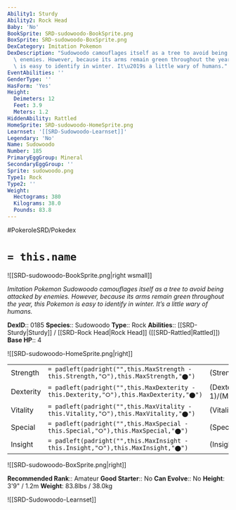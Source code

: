 ```yaml
---
Ability1: Sturdy
Ability2: Rock Head
Baby: 'No'
BookSprite: SRD-sudowoodo-BookSprite.png
BoxSprite: SRD-sudowoodo-BoxSprite.png
DexCategory: Imitation Pokemon
DexDescription: "Sudowoodo camouflages itself as a tree to avoid being attacked by\
  \ enemies. However, because its arms remain green throughout the year, this Pokemon\
  \ is easy to identify in winter. It\u2019s a little wary of humans."
EventAbilities: ''
GenderType: ''
HasForm: 'Yes'
Height:
  Deimeters: 12
  Feet: 3.9
  Meters: 1.2
HiddenAbility: Rattled
HomeSprite: SRD-sudowoodo-HomeSprite.png
Learnset: '[[SRD-Sudowoodo-Learnset]]'
Legendary: 'No'
Name: Sudowoodo
Number: 185
PrimaryEggGroup: Mineral
SecondaryEggGroup: ''
Sprite: sudowoodo.png
Type1: Rock
Type2: ''
Weight:
  Hectograms: 380
  Kilograms: 38.0
  Pounds: 83.8
---
```


#PokeroleSRD/Pokedex

# `= this.name`

![[SRD-sudowoodo-BookSprite.png|right wsmall]]

*Imitation Pokemon*
*Sudowoodo camouflages itself as a tree to avoid being attacked by enemies. However, because its arms remain green throughout the year, this Pokemon is easy to identify in winter. It’s a little wary of humans.*

**DexID**:: 0185
**Species**:: Sudowoodo
**Type**:: Rock
**Abilities**:: [[SRD-Sturdy|Sturdy]] / [[SRD-Rock Head|Rock Head]] ([[SRD-Rattled|Rattled]])
**Base HP**:: 4

![[SRD-sudowoodo-HomeSprite.png|right]]

|           |                                                                                        |                                          |
| --------- | -------------------------------------------------------------------------------------- | ---------------------------------------- |
| Strength  | `= padleft(padright("",this.MaxStrength - this.Strength,"⭘"),this.MaxStrength,"⬤")`    | (Strength::3)/(MaxStrength::6)   |
| Dexterity | `= padleft(padright("",this.MaxDexterity - this.Dexterity,"⭘"),this.MaxDexterity,"⬤")` | (Dexterity:: 1)/(MaxDexterity::3) |
| Vitality  | `= padleft(padright("",this.MaxVitality - this.Vitality,"⭘"),this.MaxVitality,"⬤")`    | (Vitality::3)/(MaxVitality::6)   |
| Special   | `= padleft(padright("",this.MaxSpecial - this.Special,"⭘"),this.MaxSpecial,"⬤")`       | (Special::1)/(MaxSpecial::3)     |
| Insight   | `= padleft(padright("",this.MaxInsight - this.Insight,"⭘"),this.MaxInsight,"⬤")`       | (Insight::2)/(MaxInsight::4)     |

![[SRD-sudowoodo-BoxSprite.png|right]]

**Recommended Rank**:: Amateur
**Good Starter**:: No
**Can Evolve**:: No
**Height**: 3'9" / 1.2m
**Weight**: 83.8lbs / 38.0kg

![[SRD-Sudowoodo-Learnset]]